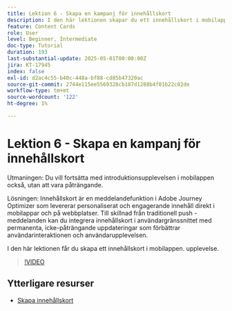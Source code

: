 ```yaml
---
title: Lektion 6 - Skapa en kampanj för innehållskort
description: I den här lektionen skapar du ett innehållskort i mobilappen som en del av kundernas välkomstupplevelse.
feature: Content Cards
role: User
level: Beginner, Intermediate
doc-type: Tutorial
duration: 193
last-substantial-update: 2025-05-01T00:00:00Z
jira: KT-17945
index: false
exl-id: d2ac4c55-b40c-448a-bf88-cd85b47320ac
source-git-commit: 2744e115ee5569328cb187d1288b4f01b22c82de
workflow-type: tm+mt
source-wordcount: '122'
ht-degree: 1%

---
```


# Lektion 6 - Skapa en kampanj för innehållskort

Utmaningen: Du vill fortsätta med introduktionsupplevelsen i mobilappen också, utan att vara påträngande.

Lösningen: Innehållskort är en meddelandefunktion i Adobe Journey Optimizer som levererar
personaliserat och engagerande innehåll direkt i mobilappar och på webbplatser. Till skillnad från traditionell push
-meddelanden kan du integrera innehållskort i användargränssnittet med permanenta, icke-påträngande uppdateringar som förbättrar användarinteraktionen och användarupplevelsen.

I den här lektionen får du skapa ett innehållskort i mobilappen.
upplevelse.

>[!VIDEO](https://video.tv.adobe.com/v/3457973/?learn=on&enablevpops)

## Ytterligare resurser

* [Skapa innehållskort](/help/channels/create-content-cards.md)
